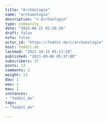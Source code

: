 ```yaml
---
title: "Archäologie" 
name: "archaeologie"
description: "> Archäologie"
type: community
date: "2023-06-22 02:20:26"
draft: false
nsfw: false
actor_id: "https://feddit.de/c/archaeologie"
host: feddit.de
lastmod: "2021-10-15 05:13:28"
published: "2021-09-06 05:37:00"
subscribers: 37
posts: 13
comments: 2
weight: 13
dau: 1
wau: 1
mau: 1
instances:
- "feddit_de"
tags: 
- "feddit_de"

---
```

